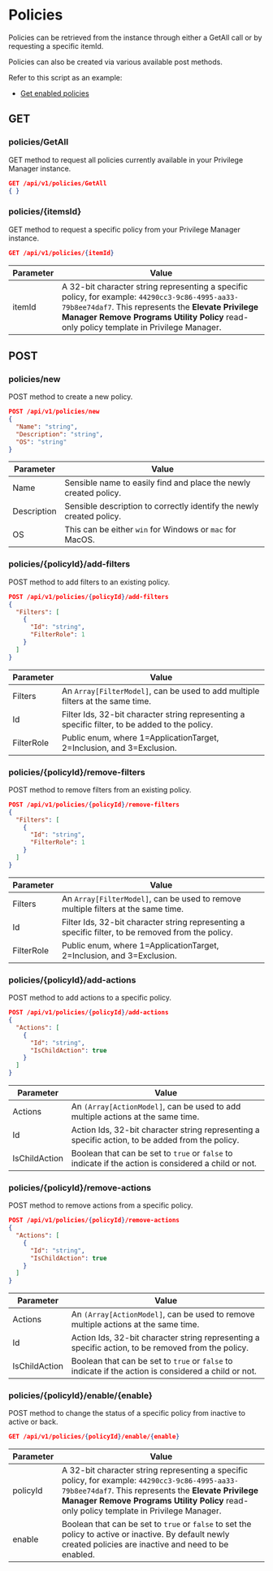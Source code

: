[title]: # (Policies)
[tags]: # (api)
[priority]: # (2)
# Policies

Policies can be retrieved from the instance through either a GetAll call or by requesting a specific itemId.

Policies can also be created via various available post methods.

Refer to this script as an example:

* [Get enabled policies](../scripts/03a-get-enabled-policies.ps1)

## GET

### policies/GetAll

GET method to request all policies currently available in your Privilege Manager instance.

```json
GET /api/v1/policies/GetAll
{ }
```

### policies/{itemsId}

GET method to request a specific policy from your Privilege Manager instance.

```json
GET /api/v1/policies/{itemId}
```

| Parameter | Value |
| ----- | ----- |
| itemId | A 32-bit character string representing a specific policy, for example: `44290cc3-9c86-4995-aa33-79b8ee74daf7`. This represents the __Elevate Privilege Manager Remove Programs Utility Policy​__ read-only policy template in Privilege Manager. |

## POST

### policies/new

POST method to create a new policy.

```json
POST /api/v1/policies/new
{
  "Name": "string",
  "Description": "string",
  "OS": "string"
}
```

| Parameter | Value |
| ----- | ----- |
| Name | Sensible name to easily find and place the newly created policy. |
| Description | Sensible description to correctly identify the newly created policy. |
| OS | This can be either `win` for Windows or `mac` for MacOS. |

### policies/{policyId}/add-filters

POST method to add filters to an existing policy.

```json
POST /api/v1/policies/{policyId}/add-filters
{
  "Filters": [
    {
      "Id": "string",
      "FilterRole": 1
    }
  ]
}
```

| Parameter | Value |
| ----- | ----- |
| Filters | An `Array[FilterModel]`, can be used to add multiple filters at the same time. |
| Id | Filter Ids, 32-bit character string representing a specific filter, to be added to the policy.  |
| FilterRole | Public enum, where 1=ApplicationTarget, 2=Inclusion, and 3=Exclusion. |

### policies/{policyId}/remove-filters

POST method to remove filters from an existing policy.

```json
POST /api/v1/policies/{policyId}/remove-filters
{
  "Filters": [
    {
      "Id": "string",
      "FilterRole": 1
    }
  ]
}
```

| Parameter | Value |
| ----- | ----- |
| Filters | An `Array[FilterModel]`, can be used to remove multiple filters at the same time. |
| Id | Filter Ids, 32-bit character string representing a specific filter, to be removed from the policy.  |
| FilterRole | Public enum, where 1=ApplicationTarget, 2=Inclusion, and 3=Exclusion. |

### policies/{policyId}/add-actions

POST method to add actions to a specific policy.

```json
POST /api/v1/policies/{policyId}/add-actions
{
  "Actions": [
    {
      "Id": "string",
      "IsChildAction": true
    }
  ]
}
```

| Parameter | Value |
| ----- | ----- |
| Actions | An `(Array[ActionModel]`, can be used to add multiple actions at the same time. |
| Id | Action Ids, 32-bit character string representing a specific action, to be added from the policy. |
| IsChildAction | Boolean that can be set to `true` or `false` to indicate if the action is considered a child or not. |

### policies/{policyId}/remove-actions

POST method to remove actions from a specific policy.

```json
POST /api/v1/policies/{policyId}/remove-actions
{
  "Actions": [
    {
      "Id": "string",
      "IsChildAction": true
    }
  ]
}
```

| Parameter | Value |
| ----- | ----- |
| Actions | An `(Array[ActionModel]`, can be used to remove multiple actions at the same time. |
| Id | Action Ids, 32-bit character string representing a specific action, to be removed from the policy. |
| IsChildAction | Boolean that can be set to `true` or `false` to indicate if the action is considered a child or not. |

### policies/{policyId}/enable/{enable}

POST method to change the status of a specific policy from inactive to active or back.

```json
GET /api/v1/policies/{policyId}/enable/{enable}
```

| Parameter | Value |
| ----- | ----- |
| policyId | A 32-bit character string representing a specific policy, for example: `44290cc3-9c86-4995-aa33-79b8ee74daf7`. This represents the __Elevate Privilege Manager Remove Programs Utility Policy​__ read-only policy template in Privilege Manager. |
| enable | Boolean that can be set to `true` or `false` to set the policy to active or inactive. By default newly created policies are inactive and need to be enabled. |
